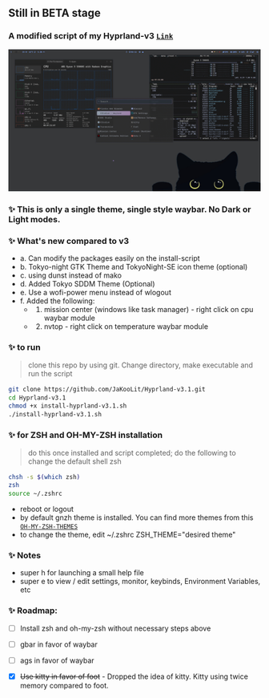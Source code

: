 ## Still in BETA stage

### A modified script of my Hyprland-v3 [`Link`](https://github.com/JaKooLit/Hyprland-v3)

![alt text](https://github.com/JaKooLit/Hyprland-v3.1/blob/main/screenshots/Sample-Tokyo-waybar.png "Default")

### ✨ This is only a single theme, single style waybar. No Dark or Light modes.

### ✨ What's new compared to v3
- a. Can modify the packages easily on the install-script
- b. Tokyo-night GTK Theme and TokyoNight-SE icon theme (optional)
- c. using dunst instead of mako
- d. Added Tokyo SDDM Theme (Optional)
- e. Use a wofi-power menu instead of wlogout
- f. Added the following: 
    - 1. mission center (windows like task manager) - right click on cpu waybar module
    - 2. nvtop - right click on temperature waybar module

### ✨ to run
> clone this repo by using git. Change directory, make executable and run the script
```bash
git clone https://github.com/JaKooLit/Hyprland-v3.1.git
cd Hyprland-v3.1
chmod +x install-hyprland-v3.1.sh
./install-hyprland-v3.1.sh
```
### ✨ for ZSH and OH-MY-ZSH installation
> do this once installed and script completed; do the following to change the default shell zsh
```bash
chsh -s $(which zsh)
zsh
source ~/.zshrc
```
- reboot or logout
- by default gnzh theme is installed. You can find more themes from this [`OH-MY-ZSH-THEMES`](https://github.com/ohmyzsh/ohmyzsh/wiki/Themes)
- to change the theme, edit ~/.zshrc ZSH_THEME="desired theme"

### ✨ Notes
- super h for launching a small help file
- super e to view / edit settings, monitor, keybinds, Environment Variables, etc

### ✨ Roadmap:
- [ ] Install zsh and oh-my-zsh without necessary steps above
- [ ] gbar in favor of waybar
- [ ] ags in favor of waybar
- [X] ~~Use kitty in favor of foot~~ - Dropped the idea of kitty. Kitty using twice memory compared to foot.


